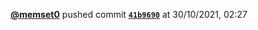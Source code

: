  <a href=https://github.com/memset0><strong>@memset0</strong></a>  pushed commit <a href=https://github.com/memset0/memset0/commit/41b9690c8786de15b1e416085fe48ade6cc257b7><strong><code>41b9690</code></strong></a>  at 30/10/2021, 02:27 
